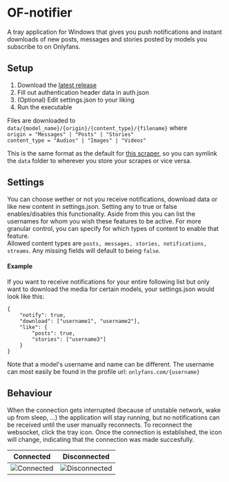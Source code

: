 # OF-notifier
A tray application for Windows that gives you push notifications and instant downloads of new posts, messages and stories posted by models you subscribe to on Onlyfans.

## Setup
1. Download the [latest release](https://github.com/GentleMercenary/Onlyfans-notifications/releases/latest)
2. Fill out authentication header data in auth.json
3. (Optional) Edit settings.json to your liking 
4. Run the executable

Files are downloaded to `data/{model_name}/{origin}/{content_type}/{filename}` where <br>
`origin = "Messages" | "Posts" | "Stories"`<br>
`content_type = "Audios" | "Images" | "Videos"`<br>

This is the same format as the default for [this scraper](https://github.com/DIGITALCRIMINALs/OnlyFans), so you can symlink the `data` folder to wherever you store your scrapes or vice versa.

## Settings
You can choose wether or not you receive notifications, download data or like new content in settings.json. Setting any to true or false enables/disables this functionality. Aside from this you can list the usernames for whom you wish these features to be active.
For more granular control, you can specify for which types of content to enable that feature. <br>
Allowed content types are `posts, messages, stories, notifications, streams`. Any missing fields will default to being `false`.

#### Example
If you want to receive notifications for your entire following list but only want to download the media for certain models, your settings.json would look like this:
```
{
    "notify": true,
    "download": ["username1", "username2"],
    "like": {
        "posts": true,
        "stories": ["username3"]
    }
}
```
Note that a model's username and name can be different. The username can most easily be found in the profile url: `onlyfans.com/{username}`

## Behaviour
When the connection gets interrupted (because of unstable network, wake up from sleep, ...) the application will stay running, but no notifications can be received until the user manually reconnects. To reconnect the websocket, click the tray icon. Once the connection is established, the icon will change, indicating that the connection was made succesfully.

| Connected | Disconnected |
|-----------|--------------|
|![Connected](icons/icon.ico)|![Disconnected](icons/icon2.ico)|
